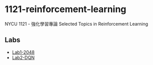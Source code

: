 # 1121-reinforcement-learning

NYCU 1121 - 強化學習專論 Selected Topics in Reinforcement Learning

## Labs

* [Lab1-2048](https://github.com/AndyChiangSH/1121-reinforcement-learning/tree/main/Labs/Lab1-2048)
* [Lab2-DQN](https://github.com/AndyChiangSH/1121-reinforcement-learning/tree/main/Labs/Lab2-DQN)
